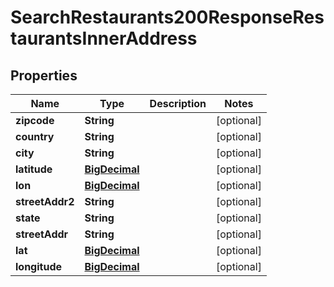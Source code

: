 

# SearchRestaurants200ResponseRestaurantsInnerAddress

## Properties

Name | Type | Description | Notes
------------ | ------------- | ------------- | -------------
**zipcode** | **String** |  |  [optional]
**country** | **String** |  |  [optional]
**city** | **String** |  |  [optional]
**latitude** | [**BigDecimal**](BigDecimal.md) |  |  [optional]
**lon** | [**BigDecimal**](BigDecimal.md) |  |  [optional]
**streetAddr2** | **String** |  |  [optional]
**state** | **String** |  |  [optional]
**streetAddr** | **String** |  |  [optional]
**lat** | [**BigDecimal**](BigDecimal.md) |  |  [optional]
**longitude** | [**BigDecimal**](BigDecimal.md) |  |  [optional]




